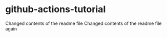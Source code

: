 # github-actions-tutorial
Changed contents of the readme file
Changed contents of the readme file again
